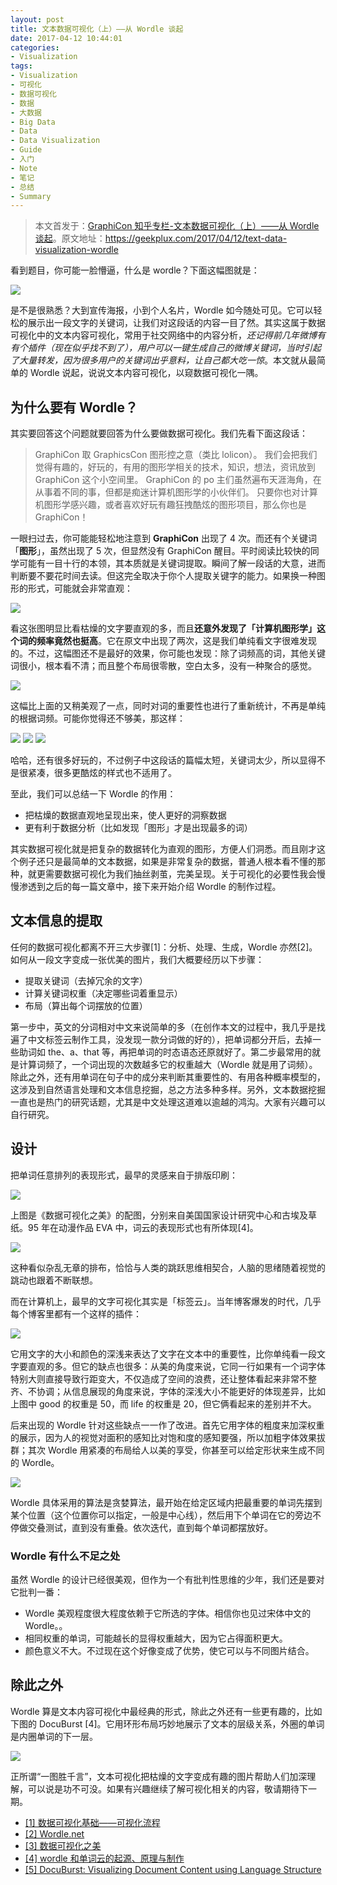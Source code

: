```yaml
---
layout: post
title: 文本数据可视化（上）——从 Wordle 谈起
date: 2017-04-12 10:44:01
categories:
- Visualization
tags:
- Visualization
- 可视化
- 数据可视化
- 数据
- 大数据
- Big Data
- Data
- Data Visualization
- Guide
- 入门
- Note
- 笔记
- 总结
- Summary
---
```


> 本文首发于：[GraphiCon 知乎专栏-文本数据可视化（上）——从 Wordle 谈起](https://zhuanlan.zhihu.com/p/26306683)。原文地址：[https://geekplux.com/2017/04/12/text-data-visualization-wordle ](https://geekplux.com/2017/04/12/text-data-visualization-wordle)

看到题目，你可能一脸懵逼，什么是 wordle？下面这幅图就是：

![](https://ooo.0o0.ooo/2017/04/14/58f0320078efe.png)

是不是很熟悉？大到宣传海报，小到个人名片，Wordle 如今随处可见。它可以轻松的展示出一段文字的关键词，让我们对这段话的内容一目了然。其实这属于数据可视化中的文本内容可视化，常用于社交网络中的内容分析，_还记得前几年微博有有个插件（现在似乎找不到了），用户可以一键生成自己的微博关键词，当时引起了大量转发，因为很多用户的关键词出乎意料，让自己都大吃一惊_。本文就从最简单的 Wordle 说起，说说文本内容可视化，以窥数据可视化一隅。

## 为什么要有 Wordle？

其实要回答这个问题就要回答为什么要做数据可视化。我们先看下面这段话：

> GraphiCon 取 GraphicsCon 图形控之意（类比 lolicon）。
> 我们会把我们觉得有趣的，好玩的，有用的图形学相关的技术，知识，想法，资讯放到 GraphiCon 这个小空间里。
> GraphiCon 的 po 主们虽然遍布天涯海角，在从事着不同的事，但都是痴迷计算机图形学的小伙伴们。
> 只要你也对计算机图形学感兴趣，或者喜欢好玩有趣狂拽酷炫的图形项目，那么你也是 GraphiCon！

一眼扫过去，你可能能轻松地注意到 **GraphiCon** 出现了 4 次。而还有个关键词「**图形**」，虽然出现了 5 次，但显然没有 GraphiCon 醒目。平时阅读比较快的同学可能有一目十行的本领，其本质就是关键词提取。瞬间了解一段话的大意，进而判断要不要花时间去读。但这完全取决于你个人提取关键字的能力。如果换一种图形的形式，可能就会非常直观：

![](https://ooo.0o0.ooo/2017/04/04/58e35ca7a99a0.png)

看这张图明显比看枯燥的文字要直观的多，而且**还意外发现了「计算机图形学」这个词的频率竟然也挺高**。它在原文中出现了两次，这是我们单纯看文字很难发现的。不过，这幅图还不是最好的效果，你可能也发现：除了词频高的词，其他关键词很小，根本看不清；而且整个布局很零散，空白太多，没有一种聚合的感觉。

![](https://ooo.0o0.ooo/2017/04/14/58f031f9367fa.png)

这幅比上面的又稍美观了一点，同时对词的重要性也进行了重新统计，不再是单纯的根据词频。可能你觉得还不够美，那这样：

![](https://ooo.0o0.ooo/2017/04/14/58f031f49a275.png)
![](https://ooo.0o0.ooo/2017/04/14/58f031f5ad7e5.png)
![](https://ooo.0o0.ooo/2017/04/14/58f031f75d220.png)

哈哈，还有很多好玩的，不过例子中这段话的篇幅太短，关键词太少，所以显得不是很紧凑，很多更酷炫的样式也不适用了。

至此，我们可以总结一下 Wordle 的作用：

- 把枯燥的数据直观地呈现出来，使人更好的洞察数据
- 更有利于数据分析（比如发现「图形」才是出现最多的词）

其实数据可视化就是把复杂的数据转化为直观的图形，方便人们洞悉。而且刚才这个例子还只是最简单的文本数据，如果是非常复杂的数据，普通人根本看不懂的那种，就更需要数据可视化为我们抽丝剥茧，完美呈现。关于可视化的必要性我会慢慢渗透到之后的每一篇文章中，接下来开始介绍 Wordle 的制作过程。

## 文本信息的提取

任何的数据可视化都离不开三大步骤[1]：分析、处理、生成，Wordle 亦然[2]。如何从一段文字变成一张优美的图片，我们大概要经历以下步骤：

- 提取关键词（去掉冗余的文字）
- 计算关键词权重（决定哪些词着重显示）
- 布局（算出每个词摆放的位置）

第一步中，英文的分词相对中文来说简单的多（在创作本文的过程中，我几乎是找遍了中文标签云制作工具，没发现一款分词做的好的），把单词都分开后，去掉一些助词如 the、a、that 等，再把单词的时态语态还原就好了。第二步最常用的就是计算词频了，一个词出现的次数越多它的权重越大（Wordle 就是用了词频）。除此之外，还有用单词在句子中的成分来判断其重要性的、有用各种概率模型的，这涉及到自然语言处理和文本信息挖掘，总之方法多种多样。另外，文本数据挖掘一直也是热门的研究话题，尤其是中文处理这道难以逾越的鸿沟。大家有兴趣可以自行研究。

## 设计

把单词任意排列的表现形式，最早的灵感来自于排版印刷：

![](https://i.loli.net/2018/09/26/5bab55bdcf2ed.jpg?x-oss-process=style/zip)

上图是《数据可视化之美》的配图，分别来自美国国家设计研究中心和古埃及草纸。95 年在动漫作品 EVA 中，词云的表现形式也有所体现[4]。

![](https://i.loli.net/2018/09/26/5bab55bdd4d64.jpg?x-oss-process=style/zip)

这种看似杂乱无章的排布，恰恰与人类的跳跃思维相契合，人脑的思绪随着视觉的跳动也跟着不断联想。

而在计算机上，最早的文字可视化其实是「标签云」。当年博客爆发的时代，几乎每个博客里都有一个这样的插件：

![](https://ooo.0o0.ooo/2017/04/14/58f031f6bce01.png)

它用文字的大小和颜色的深浅来表达了文字在文本中的重要性，比你单纯看一段文字要直观的多。但它的缺点也很多：从美的角度来说，它同一行如果有一个词字体特别大则直接导致行距变大，不仅造成了空间的浪费，还让整体看起来非常不整齐、不协调；从信息展现的角度来说，字体的深浅大小不能更好的体现差异，比如上图中 good 的权重是 50，而 life 的权重是 20，但它俩看起来的差别并不大。

后来出现的 Wordle 针对这些缺点一一作了改进。首先它用字体的粗度来加深权重的展示，因为人的视觉对面积的感知比对饱和度的感知要强，所以加粗字体效果拔群；其次 Wordle 用紧凑的布局给人以美的享受，你甚至可以给定形状来生成不同的 Wordle。

![](https://ooo.0o0.ooo/2017/03/19/58cd69ce5724c.jpg?x-oss-process=style/zip)

Wordle 具体采用的算法是贪婪算法，最开始在给定区域内把最重要的单词先摆到某个位置（这个位置你可以指定，一般是中心线），然后用下个单词在它的旁边不停做交叠测试，直到没有重叠。依次迭代，直到每个单词都摆放好。

### Wordle 有什么不足之处

虽然 Wordle 的设计已经很美观，但作为一个有批判性思维的少年，我们还是要对它批判一番：

- Wordle 美观程度很大程度依赖于它所选的字体。相信你也见过宋体中文的 Wordle。。
- 相同权重的单词，可能越长的显得权重越大，因为它占得面积更大。
- 颜色意义不大。不过现在这个好像变成了优势，使它可以与不同图片结合。

## 除此之外

Wordle 算是文本内容可视化中最经典的形式，除此之外还有一些更有趣的，比如下图的 DocuBurst [4]。它用环形布局巧妙地展示了文本的层级关系，外圈的单词是内圈单词的下一层。

![](https://ooo.0o0.ooo/2017/04/14/58f031fe74aa3.png)

正所谓“一图胜千言”，文本可视化把枯燥的文字变成有趣的图片帮助人们加深理解，可以说是功不可没。如果有兴趣继续了解可视化相关的内容，敬请期待下一期。

- [[1] 数据可视化基础——可视化流程](http://geekplux.com/2017/01/01/basics-of-data-visualization-the-process-model)
- [[2] Wordle.net](http://www.wordle.net/)
- [[3] 数据可视化之美](https://book.douban.com/subject/6439420/)
- [[4] wordle 和单词云的起源、原理与制作](http://www.storagelab.org.cn/zhangdi/2014/02/07/wordle/)
- [[5] DocuBurst: Visualizing Document Content using Language Structure](http://vialab.science.uoit.ca/wp-content/papercite-data/pdf/col2009a.pdf)

